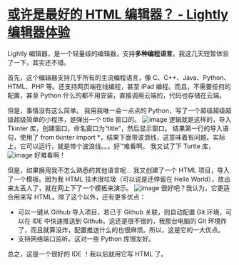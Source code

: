 # [或许是最好的 HTML 编辑器？ - Lightly 编辑器体验](https://github.com/miner233/blog/issues/3)

Lightly 编辑器，是一个轻量级的编辑器，支持**多种编程语言**。我这几天短暂体验了一下，其实还不错。

首先，这个编辑器支持几乎所有的主流编程语言，像 C、C++、Java、Python、HTML、PHP 等。还支持网页端在线编程，甚至 iPad 编程。而且，不需要任何的配置，甚至 Python 什么的都不用安装，直接调用云端的，代码也存储在云端。

但是，事情没有这么简单。
我用我唯一会一点点的 Python，写了一个超级超级超级超级简单的小程序，是弹出一个 title 窗口的。
![image](https://user-images.githubusercontent.com/110521837/208035594-96251dfa-83cc-4589-bcb6-5490f54e3c57.png)
逻辑就是这样的，导入 Tkinter 库，创建窗口，命名窗口为“title”，然后显示窗口。
结果第一行的导入语句，使用了 from tkinter import *，结果下面带波浪线，这意味着有问题。实际上，它可以运行，就是带个波浪线。。。好™难看啊。
我又试了下 Turtle 库，
![image](https://user-images.githubusercontent.com/110521837/208036504-a59c352f-4aea-4393-aa97-99f49b954987.png)
好难看啊！

但是，如果换用我不怎么熟悉的其他语言呢...
我又创建了一个 HTML 项目，导入了一个模板。因为我 HTML 技术很垃圾（可以说是还停留在 Hello World），放出来太丢人了，就在网上下了一个模板来演示。
![image](https://user-images.githubusercontent.com/110521837/208037454-0dde6e78-2d3d-41e2-831f-1a800c26fcfa.png)
很好吧？我认为，它更适合用来写 HTML。除了这个以外，还有更多优点：
- 可以一键从 Github 导入项目，若已于 Github 关联，则自动配置 Git 环境，可以在 IDE 中快速推送到 Github。这还是很不错的，我那台电脑的 Git 环境炸了，而且就算没炸，配置推送什么的也很麻烦。所以，这是它的一大优点。
- 支持网络端口监听。这对一些 Python 库很友好。

总之，这是一个很好的 IDE ！我以后就用它写 HTML 了。